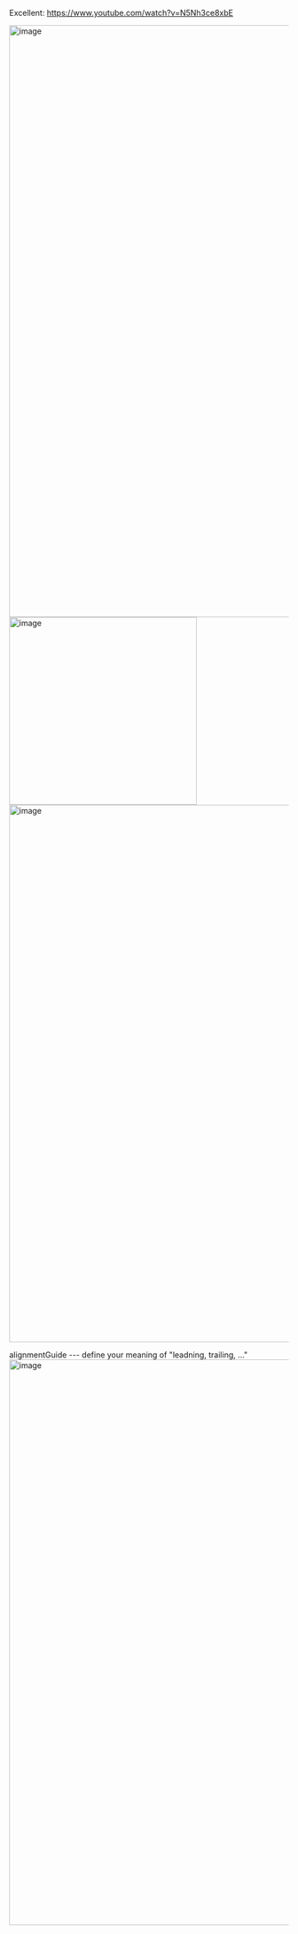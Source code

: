 Excellent: https://www.youtube.com/watch?v=N5Nh3ce8xbE


<img width="1066" alt="image" src="https://user-images.githubusercontent.com/81428296/226813287-bc3cccbd-7ca5-4f77-b6da-6477f0015b51.png">
<img width="338" alt="image" src="https://user-images.githubusercontent.com/81428296/226813331-a49e4fcf-e0f4-4398-9755-97db612fedc1.png">
<img width="968" alt="image" src="https://user-images.githubusercontent.com/81428296/226813364-4595daf5-f9de-450c-92b7-9900aeaa3ed2.png">

alignmentGuide --- define your meaning of "leadning, trailing, ..."
<img width="1019" alt="image" src="https://user-images.githubusercontent.com/81428296/226813547-3eeab91e-a2db-41f4-b6db-ea90da288431.png">
